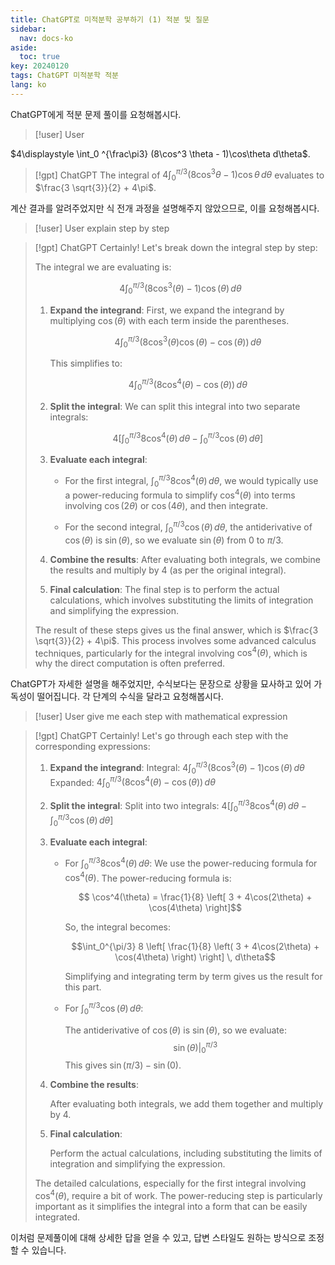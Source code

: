 ```yaml
---
title: ChatGPT로 미적분학 공부하기 (1) 적분 및 질문
sidebar:
  nav: docs-ko
aside:
  toc: true
key: 20240120
tags: ChatGPT 미적분학 적분
lang: ko
---
```


ChatGPT에게 적분 문제 풀이를 요청해봅시다.

>[!user] User
> 
$4\displaystyle \int_0 ^{\frac\pi3} (8\cos^3 \theta - 1)\cos\theta d\theta$. 

>[!gpt] ChatGPT
> The integral of $4 \int_0^{\pi/3} (8\cos^3 \theta - 1)\cos\theta \, d\theta$ evaluates to $\frac{3 \sqrt{3}}{2} + 4\pi$.

계산 결과를 알려주었지만 식 전개 과정을 설명해주지 않았으므로, 이를 요청해봅시다.

>[!user] User
> explain step by step

>[!gpt] ChatGPT
>Certainly! Let's break down the integral step by step:
> 
> The integral we are evaluating is:
> 
> $$
> 4 \int_0^{\pi/3} (8\cos^3(\theta) - 1)\cos(\theta) \, d\theta
> $$
> 
> 1. **Expand the integrand**: First, we expand the integrand by multiplying $\cos(\theta)$ with each term inside the parentheses.
> 
>    $$
>    4 \int_0^{\pi/3} (8\cos^3(\theta)\cos(\theta) - \cos(\theta)) \, d\theta
>    $$
> 
>    This simplifies to:
> 
>    $$
>    4 \int_0^{\pi/3} (8\cos^4(\theta) - \cos(\theta)) \, d\theta
>    $$
> 
> 2. **Split the integral**: We can split this integral into two separate integrals:
> 
>    $$
>    4 \left[ \int_0^{\pi/3} 8\cos^4(\theta) \, d\theta - \int_0^{\pi/3} \cos(\theta) \, d\theta \right]
>    $$
> 
> 3. **Evaluate each integral**:
> 
>    - For the first integral, $\int_0^{\pi/3} 8\cos^4(\theta) \, d\theta$, we would typically use a power-reducing formula to simplify $\cos^4(\theta)$ into terms involving $\cos(2\theta)$ or $\cos(4\theta)$, and then integrate.
> 
>    - For the second integral, $\int_0^{\pi/3} \cos(\theta) \, d\theta$, the antiderivative of $\cos(\theta)$ is $\sin(\theta)$, so we evaluate $\sin(\theta)$ from $0$ to $\pi/3$.
> 
> 4. **Combine the results**: After evaluating both integrals, we combine the results and multiply by 4 (as per the original integral).
> 
> 5. **Final calculation**: The final step is to perform the actual calculations, which involves substituting the limits of integration and simplifying the expression.
> 
> The result of these steps gives us the final answer, which is $\frac{3 \sqrt{3}}{2} + 4\pi$. This process involves some advanced calculus techniques, particularly for the integral involving $\cos^4(\theta)$, which is why the direct computation is often preferred.
>

ChatGPT가 자세한 설명을 해주었지만, 수식보다는 문장으로 상황을 묘사하고 있어 가독성이 떨어집니다. 각 단계의 수식을 달라고 요청해봅시다.

>[!user] User
> give me each step with mathematical expression

>[!gpt] ChatGPT
> Certainly! Let's go through each step with the corresponding expressions:
> 
> 1. **Expand the integrand**:
>    Integral: $4 \int_0^{\pi/3} (8\cos^3(\theta) - 1)\cos(\theta) \, d\theta$
>    Expanded: $4 \int_0^{\pi/3} (8\cos^4(\theta) - \cos(\theta)) \, d\theta$
> 
> 2. **Split the integral**:
>    Split into two integrals: $4 \left[ \int_0^{\pi/3} 8\cos^4(\theta) \, d\theta - \int_0^{\pi/3} \cos(\theta) \, d\theta \right]$
> 
> 3. **Evaluate each integral**:
>    - For $\int_0^{\pi/3} 8\cos^4(\theta) \, d\theta$:
>      We use the power-reducing formula for $\cos^4(\theta)$. The power-reducing formula is:
> 
>      $$      \cos^4(\theta) = \frac{1}{8} \left[ 3 + 4\cos(2\theta) + \cos(4\theta) \right]$$
> 
>      So, the integral becomes:
> 
>      $$\int_0^{\pi/3} 8 \left[ \frac{1}{8} \left( 3 + 4\cos(2\theta) + \cos(4\theta) \right) \right] \, d\theta$$
> 
>      Simplifying and integrating term by term gives us the result for this part.
> 
>    - For $\int_0^{\pi/3} \cos(\theta) \, d\theta$:
> 
>      The antiderivative of $\cos(\theta)$ is $\sin(\theta)$, so we evaluate:
>      $$\sin(\theta) \Big|_0^{\pi/3}$$
>      This gives $\sin(\pi/3) - \sin(0)$.
> 
> 4. **Combine the results**:
> 
>    After evaluating both integrals, we add them together and multiply by 4.
> 
> 5. **Final calculation**:
> 
>    Perform the actual calculations, including substituting the limits of integration and simplifying the expression.
> 
> The detailed calculations, especially for the first integral involving $\cos^4(\theta)$, require a bit of work. The power-reducing step is particularly important as it simplifies the integral into a form that can be easily integrated.

이처럼 문제풀이에 대해 상세한 답을 얻을 수 있고, 답변 스타일도 원하는 방식으로 조정할 수 있습니다.